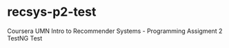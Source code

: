 recsys-p2-test
==============

Coursera UMN Intro to Recommender Systems - Programming Assigment 2 TestNG Test
